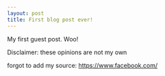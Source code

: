 ```yaml
---
layout: post
title: First blog post ever!
---
```


My first guest post. Woo!

Disclaimer: these opinions are not my own

forgot to add my source: https://www.facebook.com/
